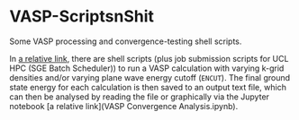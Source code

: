# VASP-ScriptsnShit
Some VASP processing and convergence-testing shell scripts.

In [a relative link](ConvergenceTesting), there are shell scripts (plus job submission scripts for UCL HPC (SGE Batch Scheduler)) to run a VASP calculation with varying k-grid densities and/or varying plane wave energy cutoff (`ENCUT`). 
The final ground state energy for each calculation is then saved to an output text file, which can then be analysed by reading the file or graphically via the Jupyter notebook [a relative link](VASP Convergence Analysis.ipynb).
